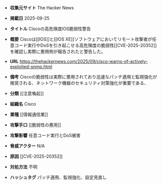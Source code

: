 - **収集元サイト**
The Hacker News

- **掲載日**
2025-09-25

- **タイトル**
Ciscoの高危険度IOS脆弱性警告

- **概要**
Ciscoは[[IOS]]と[[IOS XE]]ソフトウェアにおいてリモート攻撃者が任意コード実行やDoSを引き起こせる高危険度の脆弱性[[CVE-2025-20352]]を確認し実際に悪用例が報告されたと警告した。

- **URL**
https://thehackernews.com/2025/09/cisco-warns-of-actively-exploited-snmp.html

- **備考**
Ciscoの脆弱性は実際に悪用されており迅速なパッチ適用と監視強化が推奨される、ネットワーク機器のセキュリティ対策強化が重要である、

- **分類**
[[注意喚起]]

- **組織名**
Cisco

- **業種**
[[情報通信業]]

- **攻撃手口**
[[脆弱性の悪用]]

- **攻撃影響**
任意コード実行とDoS被害

- **脅威アクター**
N/A

- **原因**
[[CVE-2025-20352]]

- **対処方法**
不明

- **ハッシュタグ**
パッチ適用、監視強化、設定見直し
